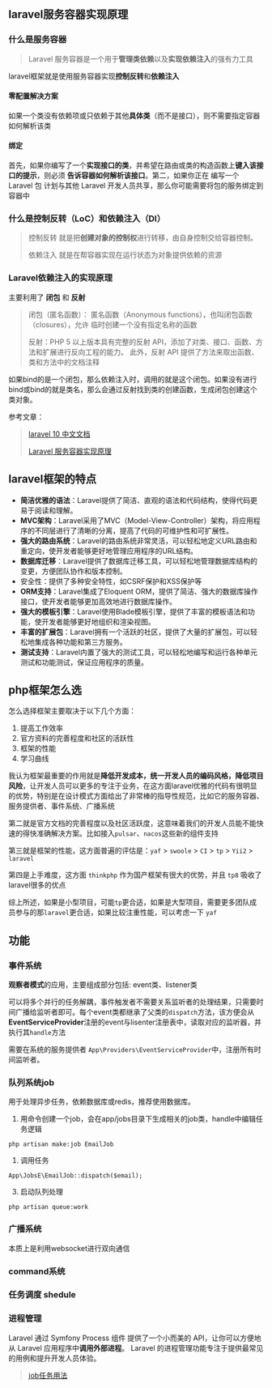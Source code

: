 ## laravel服务容器实现原理

### 什么是服务容器
> Laravel 服务容器是一个用于**管理类依赖**以及**实现依赖注入**的强有力工具

laravel框架就是使用服务容器实现**控制反转**和**依赖注入**

#### 零配置解决方案
如果一个类没有依赖项或只依赖于其他**具体类**（而不是接口），则不需要指定容器如何解析该类

#### 绑定
首先，如果你编写了一个**实现接口的类**，并希望在路由或类的构造函数上**键入该接口的提示**，则必须 **告诉容器如何解析该接口**。第二，如果你正在 编写一个 Laravel 包 计划与其他 Laravel 开发人员共享，那么你可能需要将包的服务绑定到容器中

### 什么是控制反转（LoC）和依赖注入（DI）


> 控制反转 就是把**创建对象的控制权**进行转移，由自身控制交给容器控制。
>
> 依赖注入 就是在帮容器实现在运行状态为对象提供依赖的资源

### Laravel依赖注入的实现原理

主要利用了 **闭包** 和 **反射**

> 闭包（匿名函数）：
匿名函数（Anonymous functions），也叫闭包函数（closures），允许 临时创建一个没有指定名称的函数
>
> 反射：PHP 5 以上版本具有完整的反射 API，添加了对类、接口、函数、方法和扩展进行反向工程的能力。 此外，反射 API 提供了方法来取出函数、类和方法中的文档注释

如果bind的是一个闭包，那么依赖注入时，调用的就是这个闭包。如果没有进行bind或bind的就是类名，那么会通过反射找到类的创建函数，生成闭包创建这个类对象。

参考文章：
> [laravel 10 中文文档](https://learnku.com/docs/laravel/10.x/container/14842)
> 
> [Laravel 服务容器实现原理
](https://learnku.com/articles/4977/laravel-service-container-implementation-principle#029336)

## laravel框架的特点
- **简洁优雅的语法**：Laravel提供了简洁、直观的语法和代码结构，使得代码更易于阅读和理解。
- **MVC架构**：Laravel采用了MVC（Model-View-Controller）架构，将应用程序的不同层进行了清晰的分离，提高了代码的可维护性和可扩展性。
- **强大的路由系统**：Laravel的路由系统非常灵活，可以轻松地定义URL路由和重定向，使开发者能够更好地管理应用程序的URL结构。
- **数据库迁移**：Laravel提供了数据库迁移工具，可以轻松地管理数据库结构的变更，方便团队协作和版本控制。
- 安全性：提供了多种安全特性，如CSRF保护和XSS保护等
- **ORM支持**：Laravel集成了Eloquent ORM，提供了简洁、强大的数据库操作接口，使开发者能够更加高效地进行数据库操作。
- **强大的模板引擎**：Laravel使用Blade模板引擎，提供了丰富的模板语法和功能，使开发者能够更好地组织和渲染视图。
- **丰富的扩展包**：Laravel拥有一个活跃的社区，提供了大量的扩展包，可以轻松地集成各种功能和第三方服务。
- **测试支持**：Laravel内置了强大的测试工具，可以轻松地编写和运行各种单元测试和功能测试，保证应用程序的质量。

## php框架怎么选

怎么选择框架主要取决于以下几个方面：
1. 提高工作效率
2. 官方资料的完善程度和社区的活跃性
3. 框架的性能
4. 学习曲线

我认为框架最重要的作用就是**降低开发成本，统一开发人员的编码风格，降低项目风险**，让开发人员可以更多的专注于业务，在这方面laravel优雅的代码有很明显的优势，特别是在设计模式方面给出了非常棒的指导性规范，比如它的服务容器、服务提供者、事件系统、广播系统

第二就是官方文档的完善程度以及社区活跃度，这意味着我们的开发人员能不能快速的得快准确解决方案。比如接入`pulsar`、`nacos`这些新的组件支持

第三就是框架的性能，这方面普遍的评估是：`yaf` > `swoole` > `CI` > `tp` > `Yii2` > `laravel`

第四是上手难度，这方面 `thinkphp` 作为国产框架有很大的优势，并且 `tp8` 吸收了laravel很多的优点 

综上所述，如果是小型项目，可能`tp`更合适，如果是大型项目，需要更多团队成员参与的那`laravel`更合适，如果比较注重性能，可以考虑一下 `yaf`


## 功能
### 事件系统
**观察者模式**的应用，主要组成部分包括: event类、listener类

可以将多个并行的任务解耦，事件触发者不需要关系监听者的处理结果，只需要时间广播给监听者即可。每个event类都继承了父类的`dispatch`方法，该方便会从**EventServiceProvider**注册的event与lisenter注册表中，读取对应的监听器，并执行其`handle`方法

需要在系统的服务提供者 `App\Providers\EventServiceProvider`中，注册所有时间监听者。

### 队列系统job
用于处理异步任务，依赖数据库或redis，推荐使用数据库。

1. 用命令创建一个job，会在app/jobs目录下生成相关的job类，handle中编辑任务逻辑
```
php artisan make:job EmailJob 
```

1. 调用任务
```
App\JobsE\EmailJob::dispatch($email);
```

3. 启动队列处理
```
php artisan queue:work
```

### 广播系统
本质上是利用websocket进行双向通信

### command系统
### 任务调度 shedule
### 进程管理
Laravel 通过 Symfony Process 组件 提供了一个小而美的 API，让你可以方便地从 Laravel 应用程序中**调用外部进程**。 Laravel 的进程管理功能专注于提供最常见的用例和提升开发人员体验。

> [job任务用法](https://learnku.com/articles/75397)